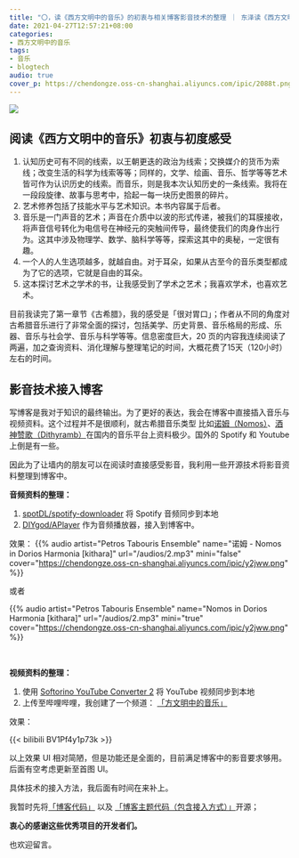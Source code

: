 ```yaml
---
title: "〇，读《西方文明中的音乐》的初衷与相关博客影音技术的整理 ｜ 东泽读《西方文明中的音乐》"
date: 2021-04-27T12:57:21+08:00
categories: 
- 西方文明中的音乐
tags:
- 音乐
- blogtech
audio: true
cover_p: https://chendongze.oss-cn-shanghai.aliyuncs.com/ipic/2088t.png
---
```


![](https://chendongze.oss-cn-shanghai.aliyuncs.com/ipic/2088t.png)

<!-- Nomos -->

[诺姆（Nomos）]:https://en.wikipedia.org/wiki/Nomos_%28music%29
[酒神赞歌（Dithyramb）]:https://en.wikipedia.org/wiki/Dithyramb





## 阅读《西方文明中的音乐》初衷与初度感受

1. 认知历史可有不同的线索，以王朝更迭的政治为线索；交换媒介的货币为索线；改变生活的科学为线索等等；同样的，文学、绘画、音乐、哲学等等艺术皆可作为认识历史的线索。而音乐，则是我本次认知历史的一条线索。我将在一段段旋律、故事与思考中，拾起一每一块历史图景的碎片。
2. 艺术修养包括了技能水平与艺术知识。本书内容属于后者。
3. 音乐是一门声音的艺术；声音在介质中以波的形式传递，被我们的耳膜接收，将声音信号转化为电信号在神经元的突触间传导，最终使我们的肉身作出行为。这其中涉及物理学、数学、脑科学等等，探索这其中的奥秘，一定很有趣。
4. 一个人的人生选项越多，就越自由。对于耳朵，如果从古至今的音乐类型都成为了它的选项，它就是自由的耳朵。
5. 这本探讨艺术之学术的书，让我感受到了学术之艺术；我喜欢学术，也喜欢艺术。

目前我读完了第一章节《古希腊》，我的感受是「很对胃口」；作者从不同的角度对古希腊音乐进行了非常全面的探讨，包括美学、历史背景、音乐格局的形成、乐器、音乐与社会学、音乐与科学等等。信息密度巨大，20 页的内容我连续阅读了两遍，加之查询资料、消化理解与整理笔记的时间，大概花费了15天（120小时）左右的时间。

## 影音技术接入博客

写博客是我对于知识的最终输出。为了更好的表达，我会在博客中直接插入音乐与视频资料。这个过程并不是很顺利，就古希腊音乐类型
比如[诺姆（Nomos）]、[酒神赞歌（Dithyramb）]在国内的音乐平台上资料极少。国外的 Spotify 和 Youtube 上倒是有一些。

因此为了让墙内的朋友可以在阅读时直接感受影音，我利用一些开源技术将影音资料整理到博客中。

**音频资料的整理：** 
1. [spotDL/spotify-downloader](https://github.com/spotDL/spotify-downloader) 将 Spotify 音频同步到本地
2. [DIYgod/APlayer](https://github.com/DIYgod/APlayer) 作为音频播放器，接入到博客中。

效果：
{{% audio artist="Petros Tabouris Ensemble" name="诺姆 - Nomos in Dorios Harmonia [kithara]" url="/audios/2.mp3" mini="false" cover="https://chendongze.oss-cn-shanghai.aliyuncs.com/ipic/y2jww.png" %}} 

或者

{{% audio artist="Petros Tabouris Ensemble" name="Nomos in Dorios Harmonia [kithara]" url="/audios/2.mp3" mini="true" cover="https://chendongze.oss-cn-shanghai.aliyuncs.com/ipic/y2jww.png" %}} 

<br>

**视频资料的整理：** 
 1. 使用 [Softorino YouTube Converter 2](https://softorino.com/youtube-converter/) 将 YouTube 视频同步到本地
 2. 上传至哔哩哔哩，我创建了一个频道： [「方文明中的音乐」](https://space.bilibili.com/89673392/channel/detail?cid=183523) 

效果：

{{< bilibili BV1Pf4y1p73k >}}

以上效果 UI 相对简陋，但是功能还是全面的，目前满足博客中的影音要求够用。后面有空考虑更新至首图 UI。

具体技术的接入方法，我后面有时间在来补上。

我暂时先将[「博客代码」](https://github.com/netpi/netpi.github.io) 以及 [「博客主题代码（包含接入方式）」](https://github.com/netpi/hugo-theme-ice)开源；

**衷心的感谢这些优秀项目的开发者们。**

也欢迎留言。